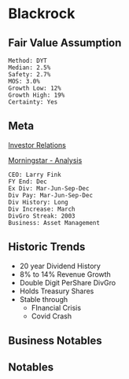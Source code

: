 # Blackrock
## Fair Value Assumption

```
Method: DYT
Median: 2.5%
Safety: 2.7%
MOS: 3.0%
Growth Low: 12%
Growth High: 19%
Certainty: Yes
```


## Meta
[Investor Relations](https://ir.blackrock.com/home/default.aspx)

[Morningstar - Analysis](https://www.morningstar.com/stocks/xnas/trow/analysis)

~~~
CEO: Larry Fink
FY End: Dec
Ex Div: Mar-Jun-Sep-Dec
Div Pay: Mar-Jun-Sep-Dec
Div History: Long
Div Increase: March
DivGro Streak: 2003
Business: Asset Management
~~~


## Historic Trends
- 20 year Dividend History
- 8% to 14% Revenue Growth
- Double Digit PerShare DivGro
- Holds Treasury Shares 
- Stable through
	- FInancial Crisis
	- Covid Crash

## Business Notables
## Notables

